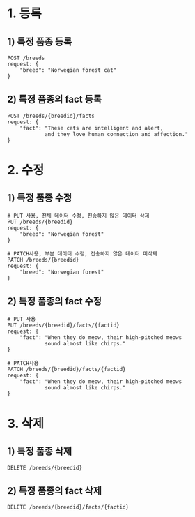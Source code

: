 # 1. 등록
## 1) 특정 품종 등록
```
POST /breeds
request: {
    "breed": "Norwegian forest cat"
}
```
## 2) 특정 품종의 fact 등록
```
POST /breeds/{breedid}/facts
request: {
    "fact": "These cats are intelligent and alert, 
            and they love human connection and affection."   
}
```

# 2. 수정
## 1) 특정 품종 수정
```
# PUT 사용, 전체 데이터 수정, 전송하지 않은 데이터 삭제
PUT /breeds/{breedid}
request: {
    "breed": "Norwegian forest"
}

# PATCH사용, 부분 데이터 수정, 전송하지 않은 데이터 미삭제
PATCH /breeds/{breedid}
request: {
    "breed": "Norwegian forest"
}
```
## 2) 특정 품종의 fact 수정
```
# PUT 사용
PUT /breeds/{breedid}/facts/{factid}
request: {
    "fact": "When they do meow, their high-pitched meows 
            sound almost like chirps."
}

# PATCH사용
PATCH /breeds/{breedid}/facts/{factid}
request: {
    "fact": "When they do meow, their high-pitched meows 
            sound almost like chirps."
}
```

# 3. 삭제
## 1) 특정 품종 삭제
```
DELETE /breeds/{breedid}
```

## 2) 특정 품종의 fact 삭제
```
DELETE /breeds/{breedid}/facts/{factid}
```
